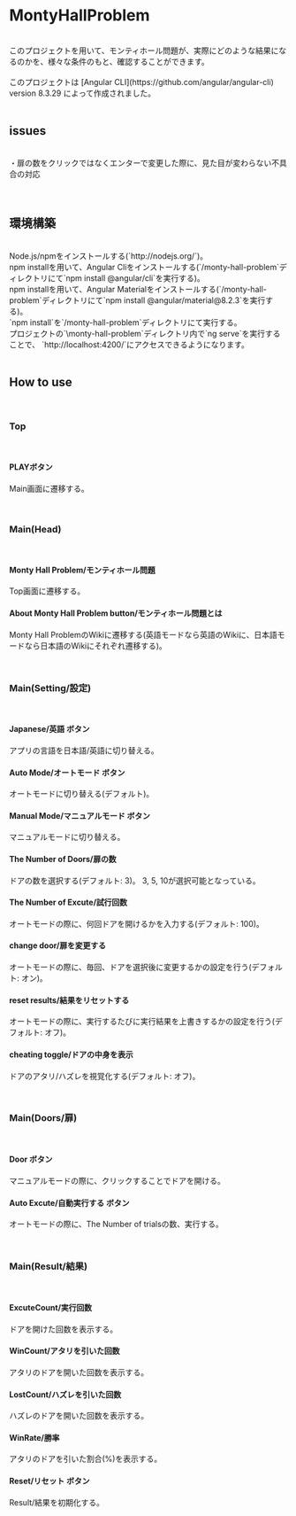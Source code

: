 # MontyHallProblem
<br>
このプロジェクトを用いて、モンティホール問題が、実際にどのような結果になるのかを、様々な条件のもと、確認することができます。
<br>
<br>
このプロジェクトは [Angular CLI](https://github.com/angular/angular-cli) version 8.3.29 によって作成されました。
<br>
<br>

## issues
<br>
・扉の数をクリックではなくエンターで変更した際に、見た目が変わらない不具合の対応
<br>
<br>
<br>

## 環境構築
<br>
Node.js/npmをインストールする(`http://nodejs.org/`)。
<br>
npm installを用いて、Angular Cliをインストールする(`/monty-hall-problem`ディレクトリにて`npm install @angular/cli`を実行する)。
<br>
npm installを用いて、Angular Materialをインストールする(`/monty-hall-problem`ディレクトリにて`npm install @angular/material@8.2.3`を実行する)。
<br>
`npm install`を`/monty-hall-problem`ディレクトリにて実行する。
<br>
プロジェクトの`\monty-hall-problem`ディレクトリ内で`ng serve`を実行することで、 `http://localhost:4200/`にアクセスできるようになります。
<br>

<br>

## How to use
<br>

### Top
<br>

#### PLAYボタン
Main画面に遷移する。
<br>

<br>

### Main(Head)
<br>

#### Monty Hall Problem/モンティホール問題
Top画面に遷移する。
<br>

#### About Monty Hall Problem button/モンティホール問題とは
Monty Hall ProblemのWikiに遷移する(英語モードなら英語のWikiに、日本語モードなら日本語のWikiにそれぞれ遷移する)。
<br>

<br>

### Main(Setting/設定)
<br>

#### Japanese/英語 ボタン
アプリの言語を日本語/英語に切り替える。
<br>

#### Auto Mode/オートモード ボタン
オートモードに切り替える(デフォルト)。
<br>

#### Manual Mode/マニュアルモード ボタン
マニュアルモードに切り替える。
<br>

#### The Number of Doors/扉の数
ドアの数を選択する(デフォルト: 3)。
3, 5, 10が選択可能となっている。
<br>

#### The Number of Excute/試行回数
オートモードの際に、何回ドアを開けるかを入力する(デフォルト: 100)。
<br>

#### change door/扉を変更する
オートモードの際に、毎回、ドアを選択後に変更するかの設定を行う(デフォルト: オン)。
<br>

#### reset results/結果をリセットする
オートモードの際に、実行するたびに実行結果を上書きするかの設定を行う(デフォルト: オフ)。
<br>

#### cheating toggle/ドアの中身を表示
ドアのアタリ/ハズレを視覚化する(デフォルト: オフ)。
<br>

<br>

### Main(Doors/扉)
<br>

#### Door ボタン
マニュアルモードの際に、クリックすることでドアを開ける。
<br>

#### Auto Excute/自動実行する ボタン
オートモードの際に、The Number of trialsの数、実行する。
<br>

<br>

### Main(Result/結果)
<br>

#### ExcuteCount/実行回数
ドアを開けた回数を表示する。
<br>

#### WinCount/アタリを引いた回数
アタリのドアを開いた回数を表示する。
<br>

#### LostCount/ハズレを引いた回数
ハズレのドアを開いた回数を表示する。
<br>

#### WinRate/勝率
アタリのドアを引いた割合(%)を表示する。
<br>
#### Reset/リセット ボタン
Result/結果を初期化する。